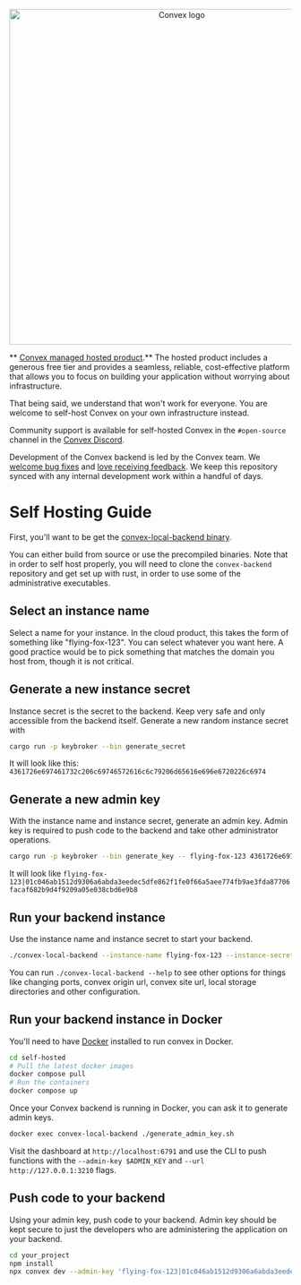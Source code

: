 <p align="center">
<picture>
  <source media="(prefers-color-scheme: dark)" srcset="https://static-http.s3.amazonaws.com/logo/convex-logo-light.svg" width="600">
  <source media="(prefers-color-scheme: light)" srcset="https://static-http.s3.amazonaws.com/logo/convex-logo.svg" width="600">
  <img alt="Convex logo" src="https://static-http.s3.amazonaws.com/logo/convex-logo.svg" width="600">
</picture>
</p>

** [Convex managed hosted product](https://www.convex.dev/plans).** The hosted
product includes a generous free tier and provides a seamless, reliable,
cost-effective platform that allows you to focus on building your application
without worrying about infrastructure.

That being said, we understand that won't work for everyone. You are welcome to
self-host Convex on your own infrastructure instead.

Community support is available for self-hosted Convex in the `#open-source`
channel in the [Convex Discord](https://discord.gg/convex).

Development of the Convex backend is led by the Convex team. We
[welcome bug fixes](./CONTRIBUTING.md) and
[love receiving feedback](https://discord.gg/convex). We keep this repository
synced with any internal development work within a handful of days.

# Self Hosting Guide

First, you'll want to be get the
[convex-local-backend binary](../crates/local_backend/README.md#running-the-convex-backend).

You can either build from source or use the precompiled binaries. Note that in
order to self host properly, you will need to clone the `convex-backend`
repository and get set up with rust, in order to use some of the administrative
executables.

## Select an instance name

Select a name for your instance. In the cloud product, this takes the form of
something like "flying-fox-123". You can select whatever you want here. A good
practice would be to pick something that matches the domain you host from,
though it is not critical.

## Generate a new instance secret

Instance secret is the secret to the backend. Keep very safe and only accessible
from the backend itself. Generate a new random instance secret with

```sh
cargo run -p keybroker --bin generate_secret
```

It will look like this:
`4361726e697461732c206c69746572616c6c79206d65616e696e6720226c6974`

## Generate a new admin key

With the instance name and instance secret, generate an admin key. Admin key is
required to push code to the backend and take other administrator operations.

```sh
cargo run -p keybroker --bin generate_key -- flying-fox-123 4361726e697461732c206c69746572616c6c79206d65616e696e6720226c6974
```

It will look like
`flying-fox-123|01c046ab1512d9306a6abda3eedec5dfe862f1fe0f66a5aee774fb9ae3fda87706facaf682b9d4f9209a05e038cbd6e9b8`

## Run your backend instance

Use the instance name and instance secret to start your backend.

```sh
./convex-local-backend --instance-name flying-fox-123 --instance-secret 4361726e697461732c206c69746572616c6c79206d65616e696e6720226c6974
```

You can run `./convex-local-backend --help` to see other options for things like
changing ports, convex origin url, convex site url, local storage directories
and other configuration.

## Run your backend instance in Docker

You'll need to have [Docker](https://docs.docker.com/desktop/) installed to run
convex in Docker.

```sh
cd self-hosted
# Pull the latest docker images
docker compose pull
# Run the containers
docker compose up
```

Once your Convex backend is running in Docker, you can ask it to generate admin
keys.

```sh
docker exec convex-local-backend ./generate_admin_key.sh
```

Visit the dashboard at `http://localhost:6791` and use the CLI to push functions
with the `--admin-key $ADMIN_KEY` and `--url http://127.0.0.1:3210` flags.

## Push code to your backend

Using your admin key, push code to your backend. Admin key should be kept secure
to just the developers who are administering the application on your backend.

```sh
cd your_project
npm install
npx convex dev --admin-key 'flying-fox-123|01c046ab1512d9306a6abda3eedec5dfe862f1fe0f66a5aee774fb9ae3fda87706facaf682b9d4f9209a05e038cbd6e9b8' --url "http://127.0.0.1:3210"
```
